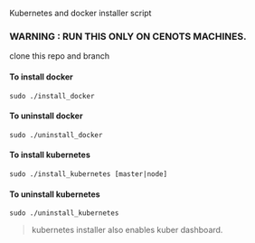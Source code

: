 Kubernetes and docker installer script

### WARNING : RUN THIS ONLY ON CENOTS MACHINES.

clone this repo and branch

#### To install docker
`sudo ./install_docker`

#### To uninstall docker
`sudo ./uninstall_docker`

#### To install kubernetes
`sudo ./install_kubernetes [master|node]`


#### To uninstall kubernetes
`sudo ./uninstall_kubernetes`


>kubernetes installer also enables kuber dashboard.
